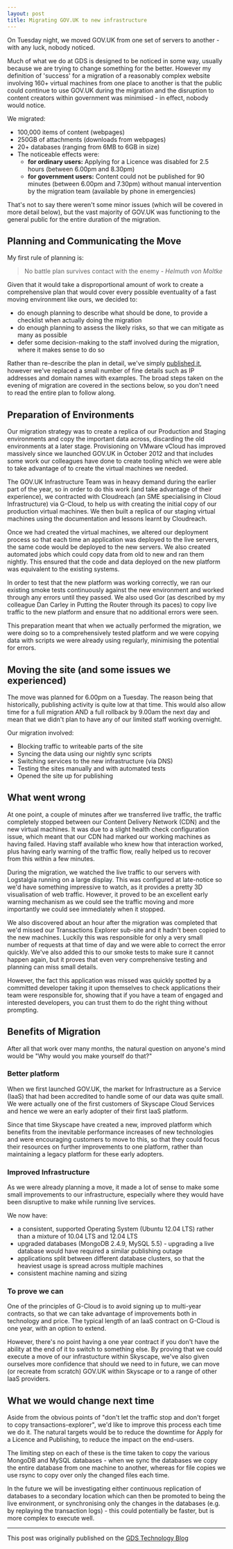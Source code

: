 ```yaml
---
layout: post
title: Migrating GOV.UK to new infrastructure
---
```

On Tuesday night, we moved GOV.UK from one set of servers to another - with any luck, nobody noticed.

Much of what we do at GDS is designed to be noticed in some way, usually because we are trying to
change something for the better. However my definition of 'success' for a migration of a reasonably
complex website involving 160+ virtual machines from one place to another is that the public could
continue to use GOV.UK during the migration and the disruption to content creators within government
was minimised - in effect, nobody would notice.

We migrated:

- 100,000 items of content (webpages)
- 250GB of attachments (downloads from webpages)
- 20+ databases (ranging from 6MB to 6GB in size)
- The noticeable effects were:
  - **for ordinary users:** Applying for a Licence was disabled for 2.5 hours (between 6.00pm and 8.30pm)
  - **for government users:** Content could not be published for 90 minutes (between 6.00pm and 7.30pm)
    without manual intervention by the migration team (available by phone in emergencies)

That's not to say there weren't some minor issues (which will be covered in more detail below), but
the vast majority of GOV.UK was functioning to the general public for the entire duration of the
migration.

## Planning and Communicating the Move

My first rule of planning is:

> No battle plan survives contact with the enemy _- Helmuth von Moltke_

Given that it would take a disproportional amount of work to create a comprehensive plan that would cover
every possible eventuality of a fast moving environment like ours, we decided to:

- do enough planning to describe what should be done, to provide a checklist when actually doing the migration
- do enough planning to assess the likely risks, so that we can mitigate as many as possible
- defer some decision-making to the staff involved during the migration, where it makes sense to do so

Rather than re-describe the plan in detail, we've simply [published it](https://github.com/alphagov/govuk_migration_plan_public),
however we've replaced a small number of fine details such as IP addresses and domain names with examples.
The broad steps taken on the evening of migration are covered in the sections below, so you don't need to read
the entire plan to follow along.

## Preparation of Environments

Our migration strategy was to create a replica of our Production and Staging environments and copy the
important data across, discarding the old environments at a later stage. Provisioning  on VMware vCloud
has improved massively since we launched GOV.UK in October 2012 and that includes some work our
colleagues have done to create tooling which we were able to take advantage of to create the virtual
machines we needed.

The GOV.UK Infrastructure Team was in heavy demand during the earlier part of the year, so in order to
do this work (and take advantage of their experience), we contracted with Cloudreach (an SME specialising
in Cloud Infrastructure) via G-Cloud, to help us with creating the initial copy of our production
virtual machines. We then built a replica of our staging virtual machines using the documentation and
lessons learnt by Cloudreach.

Once we had created the virtual machines, we altered our deployment process so that each time an
application was deployed to the live servers, the same code would be deployed to the new servers. We also
created automated jobs which could copy data from old to new and ran them nightly. This ensured that the
code and data deployed on the new platform was equivalent to the existing systems.

In order to test that the new platform was working correctly, we ran our existing smoke tests continuously
against the new environment and worked through any errors until they passed. We also used Gor (as described
by my colleague Dan Carley in Putting the Router through its paces) to copy live traffic to the new platform
and ensure that no additional errors were seen.

This preparation meant that when we actually performed the migration, we were doing so to a comprehensively
tested platform and we were copying data with scripts we were already using regularly, minimising the
potential for errors.

## Moving the site (and some issues we experienced)

The move was planned for 6.00pm on a Tuesday. The reason being that historically, publishing activity is
quite low at that time. This would also allow time for a full migration AND a full rollback by 9.00am the
next day and mean that we didn't plan to have any of our limited staff working overnight.

Our migration involved:

- Blocking traffic to writeable parts of the site
- Syncing the data using our nightly sync scripts
- Switching services to the new infrastructure (via DNS)
- Testing the sites manually and with automated tests
- Opened the site up for publishing

## What went wrong

At one point, a couple of minutes after we transferred live traffic, the traffic completely stopped between
our Content Delivery Network (CDN) and the new virtual machines. It was due to a slight health check
configuration issue, which meant that our CDN had marked our working machines as having failed. Having
staff available who knew how that interaction worked, plus having early warning of the traffic flow, really
helped us to recover from this within a few minutes.

During the migration, we watched the live traffic to our servers with Logstalgia running on a large display.
This was configured at late-notice so we'd have something impressive to watch, as it provides a pretty 3D
visualisation of web traffic. However, it proved to be an excellent early warning mechanism as we could see
the traffic moving and more importantly we could see immediately when it stopped.

We also discovered about an hour after the migration was completed that we'd missed our Transactions Explorer
sub-site and it hadn't been copied to the new machines. Luckily this was responsible for only a very small
number of requests at that time of day and we were able to correct the error quickly. We've also added this
to our smoke tests to make sure it cannot happen again, but it proves that even very comprehensive testing
and planning can miss small details.

However, the fact this application was missed was quickly spotted by a committed developer taking it upon
themselves to check applications their team were responsible for, showing that if you have a team of engaged
and interested developers, you can trust them to do the right thing without prompting.

## Benefits of Migration

After all that work over many months, the natural question on anyone's mind would be "Why would you make
yourself do that?"

### Better platform

When we first launched GOV.UK, the market for Infrastructure as a Service (IaaS) that had been accredited
to handle some of our data was quite small. We were actually one of the first customers of Skyscape Cloud
Services and hence we were an early adopter of their first IaaS platform.

Since that time Skyscape have created a new, improved platform which benefits from the inevitable performance
increases of new technologies and were encouraging customers to move to this, so that they could focus their
resources on further improvements to one platform, rather than maintaining a legacy platform for these early
adopters.

### Improved Infrastructure

As we were already planning a move, it made a lot of sense to make some small improvements to our
infrastructure, especially where they would have been disruptive to make while running live services.

We now have:

- a consistent, supported Operating System (Ubuntu 12.04 LTS) rather than a mixture of 10.04 LTS and 12.04 LTS
- upgraded databases (MongoDB 2.4.9, MySQL 5.5) - upgrading a live database would have required a similar
  publishing outage
- applications split between different database clusters, so that the heaviest usage is spread across
  multiple machines
- consistent machine naming and sizing

### To prove we can

One of the principles of G-Cloud is to avoid signing up to multi-year contracts, so that we can take
advantage of improvements both in technology and price. The typical length of an IaaS contract on G-Cloud
is one year, with an option to extend.

However, there's no point having a one year contract if you don't have the ability at the end of it to
switch to something else. By proving that we could execute a move of our infrastucture within Skyscape,
we've also given ourselves more confidence that should we need to in future, we can move (or recreate
from scratch) GOV.UK within Skyscape or to a range of other IaaS providers.

## What we would change next time

Aside from the obvious points of "don't let the traffic stop and don't forget to copy transactions-explorer",
we'd like to improve this process each time we do it. The natural targets would be to reduce the downtime
for Apply for a Licence and Publishing, to reduce the impact on the end-users.

The limiting step on each of these is the time taken to copy the various MongoDB and MySQL databases - when
we sync the databases we copy the entire database from one machine to another, whereas for file copies we
use rsync to copy over only the changed files each time.

In the future we will be investigating either continuous replication of databases to a secondary location
which can then be promoted to being the live environment, or synchronising only the changes in the databases
(e.g. by replaying the transaction logs) - this could potentially be faster, but is more complex to execute
well.

----

This post was originally published on the [GDS Technology Blog](https://gdstechnology.blog.gov.uk/2014/03/28/migrating-govuk-infrastructure/)
